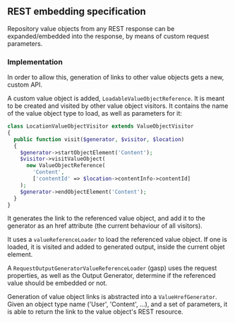 ## REST embedding specification

Repository value objects from any REST response can be expanded/embedded
into the response, by means of custom request parameters.

### Implementation

In order to allow this, generation of links to other value objects gets
a new, custom API.

A custom value object is added, `LoadableValueObjectReference`. It is
meant to be created and visited by other value object visitors. It contains
the name of the value object type to load, as well as parameters for it:

```php
class LocationValueObjectVisitor extends ValueObjectVisitor
{
  public function visit($generator, $visitor, $location)
  {
    $generator->startObjectElement('Content');
    $visitor->visitValueObject(
      new ValueObjectReference(
        'Content',
        ['contentId' => $location->contentInfo->contentId]
    );
    $generator->endObjectElement('Content');
  }
}
```

It generates the link to the referenced value object, and add it to the
generator as an href attribute (the current behaviour of all visitors).

It uses a `valueReferenceLoader` to load the referenced
value object. If one is loaded, it is visited and added to generated output,
inside the current objet element.

A `RequestOutputGeneratorValueReferenceLoader` (gasp) uses the request
properties, as well as the Output Generator, determine if the referenced
value should be embedded or not.

Generation of value object links is abstracted into a `ValueHrefGenerator`.
Given an object type name ('User', 'Content', ...), and a set of parameters,
it is able to return the link to the value object's REST resource.
